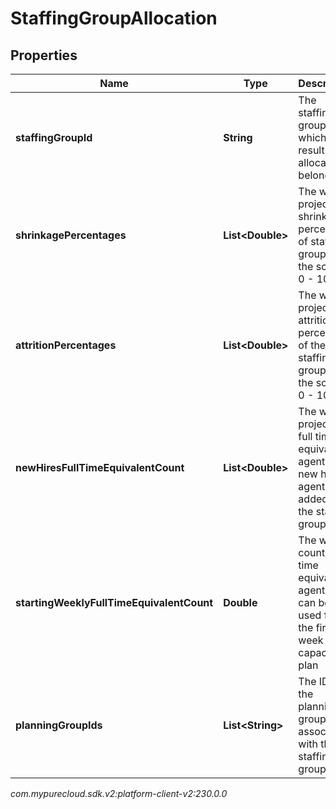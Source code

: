 # StaffingGroupAllocation


## Properties

| Name | Type | Description | Notes |
| ------------ | ------------- | ------------- | ------------- |
| **staffingGroupId** | **String** | The staffing group to which the result allocation belongs |  |
| **shrinkagePercentages** | **List&lt;Double&gt;** | The weekly projected shrinkage percentage of staffing group, in the scale of 0 - 100 |  |
| **attritionPercentages** | **List&lt;Double&gt;** | The weekly projected attrition percentage of the staffing group, in the scale of 0 - 100 |  |
| **newHiresFullTimeEquivalentCount** | **List&lt;Double&gt;** | The weekly projected full time equivalent agents of new hire agents added to the staffing group |  [optional] |
| **startingWeeklyFullTimeEquivalentCount** | **Double** | The weekly count of full time equivalent agents that can be used for the first week of the capacity plan |  |
| **planningGroupIds** | **List&lt;String&gt;** | The IDs of the planning groups associated with this staffing group |  [optional] |




_com.mypurecloud.sdk.v2:platform-client-v2:230.0.0_
